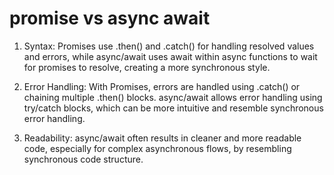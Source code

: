 # promise vs async await

1. Syntax: Promises use .then() and .catch() for handling resolved values and errors, while async/await uses await within async functions to wait for promises to resolve, creating a more synchronous style.

2. Error Handling: With Promises, errors are handled using .catch() or chaining multiple .then() blocks. async/await allows error handling using try/catch blocks, which can be more intuitive and resemble synchronous error handling.

3. Readability: async/await often results in cleaner and more readable code, especially for complex asynchronous flows, by resembling synchronous code structure.

